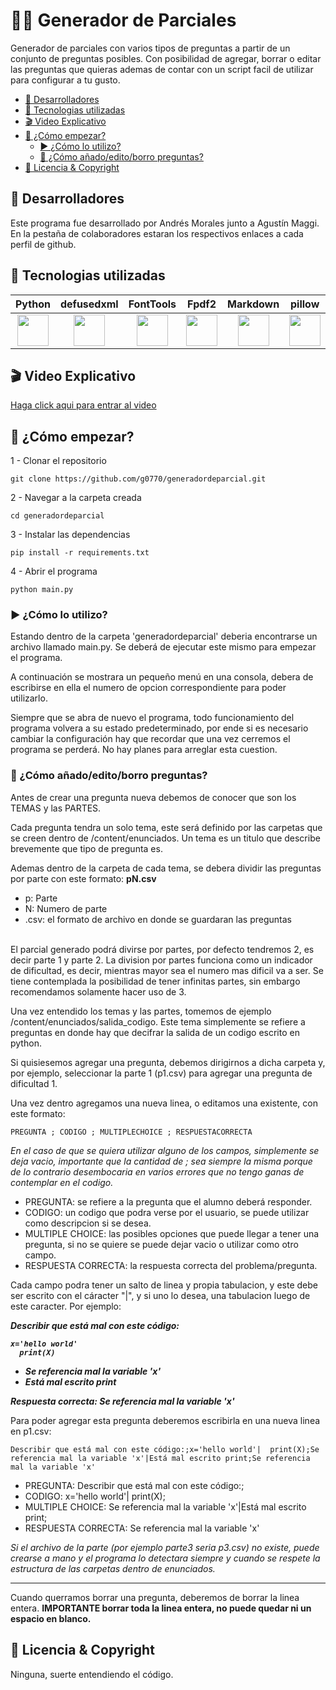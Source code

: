 
# 🧑‍🎓 Generador de Parciales

Generador de parciales con varios tipos de preguntas a partir de un conjunto de preguntas posibles. Con posibilidad de agregar, borrar o editar las preguntas que quieras ademas de contar con un script facil de utilizar para configurar a tu gusto.

* [💼 Desarrolladores](#-desarrolladores)
* [🧩 Tecnologias utilizadas](#-tecnologias-utilizadas)
* [🎬 Video Explicativo](#-video-explicativo)
* [🚀 ¿Cómo empezar?](#-cómo-empezar)
  * [▶️ ¿Cómo lo utilizo?](#%EF%B8%8F-cómo-lo-utilizo)
  * [🤔 ¿Cómo añado/edito/borro preguntas?](#-cómo-añadoeditoborro-preguntas)
* [📜 Licencia & Copyright](#-licencia--copyright)

## 💼 Desarrolladores

Este programa fue desarrollado por Andrés Morales junto a Agustín Maggi. En la pestaña de colaboradores estaran los respectivos enlaces a cada perfil de github.

## 🧩 Tecnologias utilizadas

| Python | defusedxml | FontTools | Fpdf2 | Markdown | pillow |
| :---: | :---: | :---: | :---: | :---: | :---: |
| <img src="https://imgs.search.brave.com/IMLB7FHvpWKelXYxvu7zD7wGW2RkeaYq_CUl3s1YPx4/rs:fit:860:0:0:0/g:ce/aHR0cHM6Ly9pLnBp/bmltZy5jb20vb3Jp/Z2luYWxzLzcyLzgw/LzJkLzcyODAyZDFl/YjliMGM5ODk5MTRi/ZGE4ZWYxYzZiMGFj/LmpwZw" width=50 height=50> | <img src="" width=50 height=50> | <img src="" width=50 height=50> | <img src="" width=50 height=50> | <img src="" width=50 height=50> | <img src="" width=50 height=50> |

## 🎬 Video Explicativo

[Haga click aqui para entrar al video](https://youtu.be/XfRqcKTX5ms)

## 🚀 ¿Cómo empezar?

1 - Clonar el repositorio

    git clone https://github.com/g0770/generadordeparcial.git

2 - Navegar a la carpeta creada

    cd generadordeparcial

3 - Instalar las dependencias

    pip install -r requirements.txt

4 - Abrir el programa

    python main.py

### ▶️ ¿Cómo lo utilizo?

Estando dentro de la carpeta 'generadordeparcial' deberia encontrarse un archivo llamado main.py. Se deberá de ejecutar este mismo para empezar el programa.

A continuación se mostrara un pequeño menú en una consola, debera de escribirse en ella el numero de opcion correspondiente para poder utilizarlo.

Siempre que se abra de nuevo el programa, todo funcionamiento del programa volvera a su estado predeterminado, por ende si es necesario cambiar la configuración hay que recordar que una vez cerremos el programa se perderá. No hay planes para arreglar esta cuestion.

### 🤔 ¿Cómo añado/edito/borro preguntas?

Antes de crear una pregunta nueva debemos de conocer que son los TEMAS y las PARTES.

Cada pregunta tendra un solo tema, este será definido por las carpetas que se creen dentro de /content/enunciados. Un tema es un titulo que describe brevemente que tipo de pregunta es.

Ademas dentro de la carpeta de cada tema, se debera dividir las preguntas por parte con este formato: <b>pN.csv</b>

* p: Parte
* N: Numero de parte
* .csv: el formato de archivo en donde se guardaran las preguntas

<br>
El parcial generado podrá divirse por partes, por defecto tendremos 2, es decir parte 1 y parte 2. La division por partes funciona como un indicador de dificultad, es decir, mientras mayor sea el numero mas dificil va a ser. Se tiene contemplada la posibilidad de tener infinitas partes, sin embargo recomendamos solamente hacer uso de 3.

Una vez entendido los temas y las partes, tomemos de ejemplo /content/enunciados/salida_codigo. Este tema simplemente se refiere a preguntas en donde hay que decifrar la salida de un codigo escrito en python.

Si quisiesemos agregar una pregunta, debemos dirigirnos a dicha carpeta y, por ejemplo, seleccionar la parte 1 (p1.csv) para agregar una pregunta de dificultad 1.

Una vez dentro agregamos una nueva linea, o editamos una existente, con este formato:

    PREGUNTA ; CODIGO ; MULTIPLECHOICE ; RESPUESTACORRECTA

<i>En el caso de que se quiera utilizar alguno de los campos, simplemente se deja vacio, importante que la cantidad de ; sea siempre la misma porque de lo contrario desembocaria en varios errores que no tengo ganas de contemplar en el codigo.</i>

* PREGUNTA: se refiere a la pregunta que el alumno deberá responder.
* CODIGO: un codigo que podra verse por el usuario, se puede utilizar como descripcion si se desea.
* MULTIPLE CHOICE: las posibles opciones que puede llegar a tener una pregunta, si no se quiere se puede dejar vacio o utilizar como otro campo.
* RESPUESTA CORRECTA: la respuesta correcta del problema/pregunta.

Cada campo podra tener un salto de linea y propia tabulacion, y este debe ser escrito con el cáracter "|", y si uno lo desea, una tabulacion luego de este caracter. Por ejemplo:

<b><i>Describir que está mal con este código:

    x='hello world'
      print(X)

  - Se referencia mal la variable 'x'
  - Está mal escrito print

Respuesta correcta: Se referencia mal la variable 'x'</i></b>

Para poder agregar esta pregunta deberemos escribirla en una nueva linea en p1.csv:

    Describir que está mal con este código:;x='hello world'|  print(X);Se referencia mal la variable 'x'|Está mal escrito print;Se referencia mal la variable 'x'

* PREGUNTA: Describir que está mal con este código:;
* CODIGO: x='hello world'|  print(X);
* MULTIPLE CHOICE: Se referencia mal la variable 'x'|Está mal escrito print;
* RESPUESTA CORRECTA: Se referencia mal la variable 'x'

<i>Si el archivo de la parte (por ejemplo parte3 seria p3.csv) no existe, puede crearse a mano y el programa lo detectara siempre y cuando se respete la estructura de las carpetas dentro de enunciados.</i>

---
Cuando querramos borrar una pregunta, deberemos de borrar la linea entera. <b>IMPORTANTE borrar toda la linea entera, no puede quedar ni un espacio en blanco.</b>

## 📜 Licencia & Copyright
Ninguna, suerte entendiendo el código.